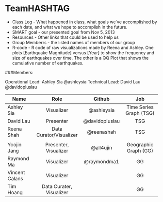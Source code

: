 TeamHASHTAG
===========

* Class Log - What happened in class, what goals we've accomplished by each date, and what we hope to accomplish in the future.
* SMART goal - our presented goal from Nov 5, 2013
* Resources - Other links that could be used to help us
* Group Memberrs - the listed names of members of our group
* R-code - R code of raw visualizations made by Reena and Ashley. One  plots [Earthquake Magnitude] versus [Year] to show the frequency and size of earthquakes over time. The other is a QQ Plot that shows the cumulative number of earthquakes.



###Members:

Operational Lead: Ashley Sia @ashleysia
Technical Lead: David Lau  @davidopluslau

| Name             | Role  | Github | Job |
| -------------    |:------:|:----:| :----:|
| Ashley Sia | Visualizer | @ashleysia | Time Series Graph (TSG) |
| David Lau | Presenter| @davidopluslau | TSG |
| Reena Shah | Data Curator/Visualizer | @reenashah | TSG |
|  | || |
| Yoojin Jang | Presenter, Visualizer | @all4ujin| Geographic Graph (GG)|
| Raymond Ma | Visualizer | @raymondma1 | GG |
| Vincent Calans | Visualizer | | GG |
| Tim Hoang | Data Curater, Visualizer | | GG
